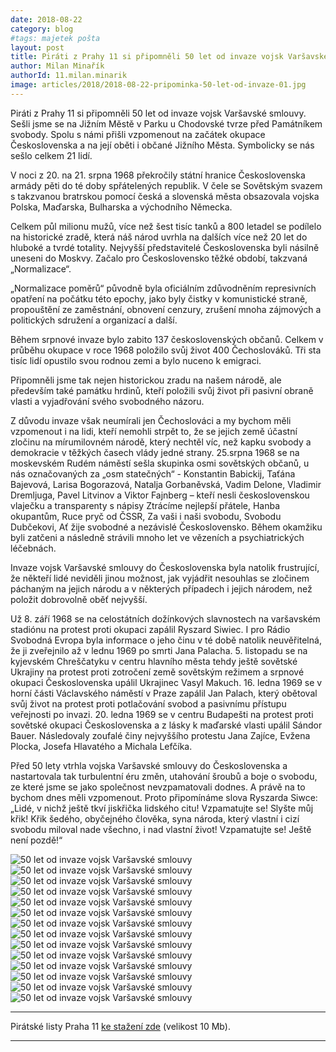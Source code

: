 ```yaml
---
date: 2018-08-22
category: blog
#tags: majetek pošta
layout: post
title: Piráti z Prahy 11 si připomněli 50 let od invaze vojsk Varšavské smlouvy
author: Milan Minařík
authorId: 11.milan.minarik
image: articles/2018/2018-08-22-pripominka-50-let-od-invaze-01.jpg
---
```


Piráti z Prahy 11 si připomněli 50 let od invaze vojsk Varšavské smlouvy. Sešli jsme se na Jižním Městě v Parku u Chodovské tvrze před Památníkem svobody. Spolu s námi přišli vzpomenout na začátek okupace Československa a na její oběti i občané Jižního Města. Symbolicky se nás sešlo celkem 21 lidí.

V noci z 20. na 21. srpna 1968 překročily státní hranice Československa armády pěti do té doby spřátelených republik. V čele se Sovětským svazem s takzvanou bratrskou pomocí česká a slovenská města obsazovala vojska Polska, Maďarska, Bulharska a východního Německa. 
 
Celkem půl milionu mužů, více než šest tisíc tanků a 800 letadel se podílelo na historické zradě, která náš národ uvrhla na dalších více než 20 let do hluboké a tvrdé totality. Nejvyšší představitelé Československa byli násilně uneseni do Moskvy.  Začalo pro Československo těžké období, takzvaná „Normalizace“. 
 
„Normalizace poměrů“ původně byla oficiálním zdůvodněním represivních opatření na počátku této epochy, jako byly čistky v komunistické straně, propouštění ze zaměstnání, obnovení cenzury, zrušení mnoha zájmových a politických sdružení a organizací a další.
 
Během srpnové invaze bylo zabito 137 československých občanů. Celkem v průběhu okupace v roce 1968 položilo svůj život 400 Čechoslováků. Tři sta tisíc lidí opustilo svou rodnou zemi a bylo nuceno k emigraci. 
 
Připomněli jsme tak nejen historickou zradu na našem národě, ale především také památku hrdinů, kteří položili svůj život při pasivní obraně vlasti a vyjadřování svého svobodného názoru.
 
Z důvodu invaze však neumírali jen Čechoslováci a my bychom měli vzpomenout i na lidi, kteří nemohli strpět to, že se jejich země účastní zločinu na mírumilovném národě, který nechtěl víc, než kapku svobody a demokracie v těžkých časech vlády jedné strany. 
25.srpna 1968 se na moskevském Rudém náměstí sešla skupinka osmi sovětských občanů, u nás označovaných za „osm statečných“ - Konstantin Babickij, Taťána Bajevová, Larisa Bogorazová, Natalja Gorbaněvská, Vadim Delone, Vladimir Dremljuga, Pavel Litvinov a Viktor Fajnberg – kteří nesli československou vlaječku a transparenty s nápisy Ztrácíme nejlepší přátele, Hanba okupantům, Ruce pryč od ČSSR, Za vaši i naši svobodu, Svobodu Dubčekovi, Ať žije svobodné a nezávislé Československo. Během okamžiku byli zatčeni a následně strávili mnoho let ve vězeních a psychiatrických léčebnách.
 
Invaze vojsk Varšavské smlouvy do Československa byla natolik frustrující, že někteří lidé neviděli jinou možnost, jak vyjádřit nesouhlas se zločinem páchaným na jejich národu a v některých případech i jejich národem, než položit dobrovolně oběť nejvyšší. 
 
Už 8. září 1968 se na celostátních dožínkových slavnostech na varšavském stadiónu na protest proti okupaci zapálil Ryszard Siwiec. I pro Rádio Svobodná Evropa byla informace o jeho činu v té době natolik neuvěřitelná, že ji zveřejnilo až v lednu 1969 po smrti Jana Palacha. 5. listopadu se na kyjevském Chreščatyku v centru hlavního města tehdy ještě sovětské Ukrajiny na protest proti zotročení země sovětským režimem a srpnové okupaci Československa upálil Ukrajinec Vasyl Makuch. 16. ledna 1969 se v horní části Václavského náměstí v Praze zapálil Jan Palach, který obětoval svůj život na protest proti potlačování svobod a pasivnímu přístupu veřejnosti po invazi. 20. ledna 1969 se v centru Budapešti na protest proti sovětské okupaci Československa a z lásky k maďarské vlasti upálil Sándor Bauer. Následovaly zoufalé činy nejvyššího protestu Jana Zajíce, Evžena Plocka, Josefa Hlavatého a Michala Lefčíka.
 
Před 50 lety vtrhla vojska Varšavské smlouvy do Československa a nastartovala tak turbulentní éru změn, utahování šroubů a boje o svobodu, ze které jsme se jako společnost nevzpamatovali dodnes. A právě na to bychom dnes měli vzpomenout. Proto připomínáme slova Ryszarda Siwce: „Lidé, v nichž ještě tkví jiskřička lidského citu! Vzpamatujte se! Slyšte můj křik! Křik šedého, obyčejného člověka, syna národa, který vlastní i cizí svobodu miloval nade všechno, i nad vlastní život! Vzpamatujte se! Ještě není pozdě!“

![50 let od invaze vojsk Varšavské smlouvy](/assets/img/articles/2018/2018-08-22-pripominka-50-let-od-invaze-02.jpg)
![50 let od invaze vojsk Varšavské smlouvy](/assets/img/articles/2018/2018-08-22-pripominka-50-let-od-invaze-03.jpg)
![50 let od invaze vojsk Varšavské smlouvy](/assets/img/articles/2018/2018-08-22-pripominka-50-let-od-invaze-04.jpg)
![50 let od invaze vojsk Varšavské smlouvy](/assets/img/articles/2018/2018-08-22-pripominka-50-let-od-invaze-05.jpg)
![50 let od invaze vojsk Varšavské smlouvy](/assets/img/articles/2018/2018-08-22-pripominka-50-let-od-invaze-06.jpg)
![50 let od invaze vojsk Varšavské smlouvy](/assets/img/articles/2018/2018-08-22-pripominka-50-let-od-invaze-07.jpg)
![50 let od invaze vojsk Varšavské smlouvy](/assets/img/articles/2018/2018-08-22-pripominka-50-let-od-invaze-08.jpg)
![50 let od invaze vojsk Varšavské smlouvy](/assets/img/articles/2018/2018-08-22-pripominka-50-let-od-invaze-09.jpg)
![50 let od invaze vojsk Varšavské smlouvy](/assets/img/articles/2018/2018-08-22-pripominka-50-let-od-invaze-11.jpg)
![50 let od invaze vojsk Varšavské smlouvy](/assets/img/articles/2018/2018-08-22-pripominka-50-let-od-invaze-12.jpg)
![50 let od invaze vojsk Varšavské smlouvy](/assets/img/articles/2018/2018-08-22-pripominka-50-let-od-invaze-13.jpg)
![50 let od invaze vojsk Varšavské smlouvy](/assets/img/articles/2018/2018-08-22-pripominka-50-let-od-invaze-14.jpg)
![50 let od invaze vojsk Varšavské smlouvy](/assets/img/articles/2018/2018-08-22-pripominka-50-let-od-invaze-15.jpg)
![50 let od invaze vojsk Varšavské smlouvy](/assets/img/articles/2018/2018-08-22-pripominka-50-let-od-invaze-16.jpg)


---

Pirátské listy Praha 11 [ke stažení zde](/assets/pdf/2018-07-10-praha-11.pdf) (velikost 10 Mb).

- - -
